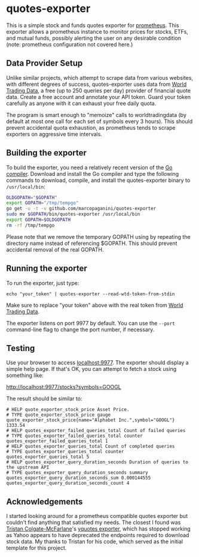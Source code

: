 # quotes-exporter

This is a simple stock and funds quotes exporter for
[prometheus](http://prometheus.io). This exporter allows a prometheus instance
to monitor prices for stocks, ETFs, and mutual funds, possibly alerting the
user on any desirable condition (note: prometheus configuration not covered here.)

## Data Provider Setup

Unlike similar projects, which attempt to scrape data from various websites,
with different degrees of success, quotes-exporter uses data from [World
Trading Data](worldtradingdata.com), a free (up to 250 queries per day)
provider of financial quote data. Create a free account and annotate your API
token. Guard your token carefully as anyone with it can exhaust your free daily
quota.

The program is smart enough to "memoize" calls to worldtradingdata (by default
at most one call for each set of symbols every 3 hours). This should prevent
accidental quota exhaustion, as prometheus tends to scrape exporters on
aggressive time intervals.

## Building the exporter

To build the exporter, you need a relatively recent version of the [Go
compiler](http://golang.org). Download and install the Go compiler and type the
following commands to download, compile, and install the quotes-exporter binary
to `/usr/local/bin`:

```bash
OLDGOPATH="$GOPATH"
export GOPATH="/tmp/tempgo"
go get -u -t -v github.com/marcopaganini/quotes-exporter
sudo mv $GOPATH/bin/quotes-exporter /usr/local/bin
export GOPATH=$OLDGOPATH
rm -rf /tmp/tempgo
```

Please note that we remove the temporary GOPATH using by repeating the
directory name instead of referencing $GOPATH. This should prevent accidental
removal of the real GOPATH.

## Running the exporter

To run the exporter, just type:

```
echo "your_token" | quotes-exporter --read-wtd-token-from-stdin
```

Make sure to replace "your token" above with the real token from [World Trading
Data](worldtradingdata.com).

The exporter listens on port 9977 by default. You can use the `--port` command-line
flag to change the port number, if necessary.

## Testing

Use your browser to access [localhost:9977](http://localhost:9977). The exporter should display a simple
help page. If that's OK, you can attempt to fetch a stock using something like:

[http://localhost:9977/stocks?symbols=GOOGL](http://localhost:9977/stocks?symbols=GOOGL)

The result should be similar to:

```
# HELP quote_exporter_stock_price Asset Price.
# TYPE quote_exporter_stock_price gauge
quote_exporter_stock_price{name="Alphabet Inc.",symbol="GOOGL"} 1333.54
# HELP quotes_exporter_failed_queries_total Count of failed queries
# TYPE quotes_exporter_failed_queries_total counter
quotes_exporter_failed_queries_total 1
# HELP quotes_exporter_queries_total Count of completed queries
# TYPE quotes_exporter_queries_total counter
quotes_exporter_queries_total 5
# HELP quotes_exporter_query_duration_seconds Duration of queries to the upstream API
# TYPE quotes_exporter_query_duration_seconds summary
quotes_exporter_query_duration_seconds_sum 0.000144555
quotes_exporter_query_duration_seconds_count 4
```

## Acknowledgements

I started looking around for a prometheus compatible quotes exporter but
couldn't find anything that satisfied my needs. The closest I found was
[Tristan Colgate-McFarlane](https://github.com/tcolgate)'s [yquotes
exporter](https://github.com/tcolgate/yquotes_exporter), which has stopped
working as Yahoo appears to have deprecated the endpoints required to download
stock data. My thanks to Tristan for his code, which served as the initial
template for this project.
